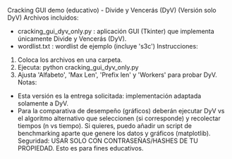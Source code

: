 
Cracking GUI demo (educativo) - Divide y Vencerás (DyV) (Versión solo DyV)
Archivos incluidos:
- cracking_gui_dyv_only.py : aplicación GUI (Tkinter) que implementa únicamente Divide y Vencerás (DyV).
- wordlist.txt             : wordlist de ejemplo (incluye 's3c')
Instrucciones:
1) Coloca los archivos en una carpeta.
2) Ejecuta: python cracking_gui_dyv_only.py
3) Ajusta 'Alfabeto', 'Max Len', 'Prefix len' y 'Workers' para probar DyV.
Notas:
- Esta versión es la entrega solicitada: implementación adaptada solamente a DyV.
- Para la comparativa de desempeño (gráficos) deberán ejecutar DyV vs el algoritmo alternativo que seleccionen (si corresponde) y recolectar tiempos (n vs tiempo). Si quieres, puedo añadir un script de benchmarking aparte que genere los datos y gráficos (matplotlib).
Seguridad:
USAR SOLO CON CONTRASEÑAS/HASHES DE TU PROPIEDAD. Esto es para fines educativos.
